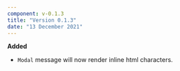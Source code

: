 ```yaml
---
component: v-0.1.3
title: "Version 0.1.3"
date: "13 December 2021"
---
```


**Added**

- `Modal` message will now render inline html characters.
